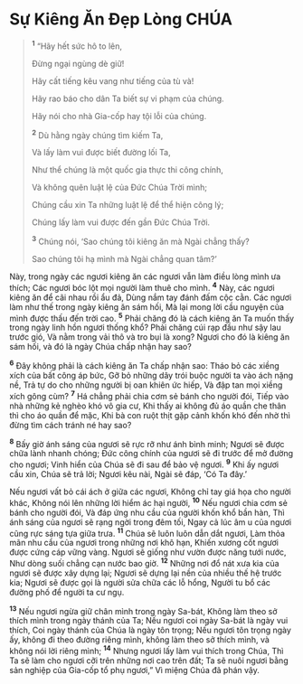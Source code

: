 # Sự Kiêng Ăn Ðẹp Lòng CHÚA

> <sup><b>1</b></sup> “Hãy hết sức hô to lên,
> 
> Ðừng ngại ngùng dè giữ!
> 
> Hãy cất tiếng kêu vang như tiếng của tù và!
> 
> Hãy rao báo cho dân Ta biết sự vi phạm của chúng.
> 
> Hãy nói cho nhà Gia-cốp hay tội lỗi của chúng.
> 
> <sup><b>2</b></sup> Dù hằng ngày chúng tìm kiếm Ta,
> 
> Và lấy làm vui được biết đường lối Ta,
> 
> Như thể chúng là một quốc gia thực thi công chính,
> 
> Và không quên luật lệ của Ðức Chúa Trời mình;
> 
> Chúng cầu xin Ta những luật lệ để thể hiện công lý;
> 
> Chúng lấy làm vui được đến gần Ðức Chúa Trời.
> 
> <sup><b>3</b></sup> Chúng nói, ‘Sao chúng tôi kiêng ăn mà Ngài chẳng thấy?
> 
> Sao chúng tôi hạ mình mà Ngài chẳng quan tâm?’
>

Này, trong ngày các ngươi kiêng ăn các ngươi vẫn làm điều lòng mình ưa thích; Các ngươi bóc lột mọi người làm thuê cho mình. <sup><b>4</b></sup> Này, các ngươi kiêng ăn để cãi nhau rồi ẩu đả, Dùng nắm tay đánh đấm cộc cằn. Các ngươi làm như thế trong ngày kiêng ăn sám hối, Mà lại mong lời cầu nguyện của mình được thấu đến trời cao. <sup><b>5</b></sup> Phải chăng đó là cách kiêng ăn Ta muốn thấy trong ngày linh hồn ngươi thống khổ? Phải chăng cúi rạp đầu như sậy lau trước gió, Và nằm trong vải thô và tro bụi là xong? Ngươi cho đó là kiêng ăn sám hối, và đó là ngày Chúa chấp nhận hay sao?

<sup><b>6</b></sup> Ðây không phải là cách kiêng ăn Ta chấp nhận sao: Tháo bỏ các xiềng xích của bất công áp bức, Gỡ bỏ những dây trói buộc người ta vào ách nặng nề, Trả tự do cho những người bị oan khiên ức hiếp, Và đập tan mọi xiềng xích gông cùm? <sup><b>7</b></sup> Há chẳng phải chia cơm sẻ bánh cho người đói, Tiếp vào nhà những kẻ nghèo khó vô gia cư, Khi thấy ai không đủ áo quần che thân thì cho áo quần để mặc, Khi bà con ruột thịt gặp cảnh khốn khó đến nhờ thì đừng tìm cách tránh né hay sao?

<sup><b>8</b></sup> Bấy giờ ánh sáng của ngươi sẽ rực rỡ như ánh bình minh; Ngươi sẽ được chữa lành nhanh chóng; Ðức công chính của ngươi sẽ đi trước để mở đường cho ngươi; Vinh hiển của Chúa sẽ đi sau để bảo vệ ngươi. <sup><b>9</b></sup> Khi ấy ngươi cầu xin, Chúa sẽ trả lời; Ngươi kêu nài, Ngài sẽ đáp, ‘Có Ta đây.’

Nếu ngươi vất bỏ cái ách ở giữa các ngươi, Không chỉ tay giá họa cho người khác, Không nói lên những lời hiểm ác hại người, <sup><b>10</b></sup> Nếu ngươi chia cơm sẻ bánh cho người đói, Và đáp ứng nhu cầu của người khốn khổ bần hàn, Thì ánh sáng của ngươi sẽ rạng ngời trong đêm tối, Ngay cả lúc âm u của ngươi cũng rực sáng tựa giữa trưa. <sup><b>11</b></sup> Chúa sẽ luôn luôn dẫn dắt ngươi, Làm thỏa mãn nhu cầu của ngươi trong những nơi khô hạn, Khiến xương cốt ngươi được cứng cáp vững vàng. Ngươi sẽ giống như vườn được năng tưới nước, Như dòng suối chẳng cạn nước bao giờ. <sup><b>12</b></sup> Những nơi đổ nát xưa kia của ngươi sẽ được xây dựng lại; Ngươi sẽ dựng lại nền của nhiều thế hệ trước kia; Ngươi sẽ được gọi là người sửa chữa các lỗ hổng, Người tu bổ các đường phố để người ta cư ngụ.

<sup><b>13</b></sup> Nếu ngươi ngừa giữ chân mình trong ngày Sa-bát, Không làm theo sở thích mình trong ngày thánh của Ta; Nếu ngươi coi ngày Sa-bát là ngày vui thích, Coi ngày thánh của Chúa là ngày tôn trọng; Nếu ngươi tôn trọng ngày ấy, không đi theo đường riêng mình, không làm theo sở thích mình, và không nói lời riêng mình; <sup><b>14</b></sup> Nhưng ngươi lấy làm vui thích trong Chúa, Thì Ta sẽ làm cho ngươi cỡi trên những nơi cao trên đất; Ta sẽ nuôi ngươi bằng sản nghiệp của Gia-cốp tổ phụ ngươi,” Vì miệng Chúa đã phán vậy.

